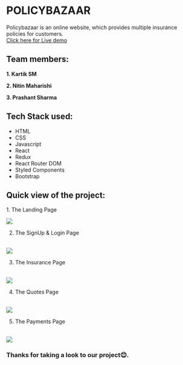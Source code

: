 # POLICYBAZAAR
Policybazaar is an online website, which provides multiple insurance policies for customers.<br/>
<a href="">Click here for Live demo</a>

## Team members:
<p><b>1. Kartik SM</b></p>
<p><b>2. Nitin Maharishi</b></p>
<p><b>3. Prashant Sharma</b></p>

## Tech Stack used:
<ul>
  <li>HTML</li>
  <li>CSS</li>
  <li>Javascript</li>
  <li>React</li>
  <li>Redux</li>
  <li>React Router DOM</li>
  <li>Styled Components</li>
  <li>Bootstrap</li>
</ul>

<h2>Quick view of the project:</h2>
1. The Landing Page
<p></p>
<img src="https://user-images.githubusercontent.com/63180404/156917773-c0d231d8-edfd-4c8c-a263-6d80549537ee.png" />
<!-- <img src="https://user-images.githubusercontent.com/63180404/130653862-8fc0433e-d3d5-47ee-bf26-855550b6534a.png" /> -->

2. The SignUp & Login Page
<br>
<img src="https://user-images.githubusercontent.com/63180404/156917777-ee3b48b3-c102-4849-b2c1-b36e79d94ed8.png" />

3. The Insurance Page
<br>
<img src="https://user-images.githubusercontent.com/63180404/156917778-00c22fcc-ca0f-4a8f-91e8-ac32a2883d15.png" />

4. The Quotes Page
<br>
<img src="https://user-images.githubusercontent.com/63180404/156917780-14cdb66c-9cd3-49ee-8d6b-0f77a0ec4029.png" />

5. The Payments Page
<br>
<img src="https://user-images.githubusercontent.com/63180404/156917781-d61959ca-88e4-40d8-a77b-27eecaca413c.png" />

### Thanks for taking a look to our project😊.

